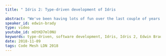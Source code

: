 ```yaml
---
title: " Idris 2: Type-driven development of Idris
"
abstract: "We've been having lots of fun over the last couple of years investigating the possibilities and limitations of type-driven development in Idris. As we write larger programs, though, we're finding the implementation of Idris is showing the strain - such is the nature of research quality software - and recently I decided the time was right to start again, and implement Idris 2 in Idris. In this talk, I'll give an introduction to type-driven development (in Idris 2) and report on progress so far, showing off the most interesting features which the new design enables (notably, linear types and better type inference)."
speaker_id: edwin-brady
type: video
youtube_id: mOtKD7ml0NU
keywords: type-driven, software development, Idris, Idris 2, Edwin Brady
date: 2018-11-09
tags: Code Mesh LDN 2018
---
```


